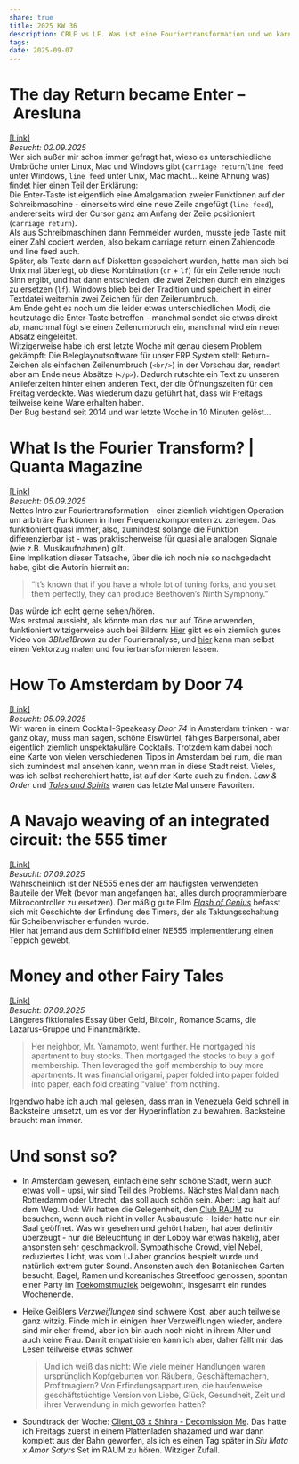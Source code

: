 ```yaml
---
share: true
title: 2025 KW 36
description: CRLF vs LF. Was ist eine Fouriertransformation und wo kann man sie verwenden? Ein Navajoteppich eines NE555 Timers. Empfehlungen für Amsterdam.
tags:
date: 2025-09-07
---
```

# The day Return became Enter – Aresluna  
[\[Link\]](https://aresluna.org/the-day-return-became-enter/)  
*Besucht: 02.09.2025*  
Wer sich außer mir schon immer gefragt hat, wieso es unterschiedliche Umbrüche unter Linux, Mac und Windows gibt (`carriage return`/`line feed` unter Windows, `line feed` unter Unix, Mac macht... keine Ahnung was) findet hier einen Teil der Erklärung:   
Die Enter-Taste ist eigentlich eine Amalgamation zweier Funktionen auf der Schreibmaschine - einerseits wird eine neue Zeile angefügt (`line feed`), andererseits wird der Cursor ganz am Anfang der Zeile positioniert (`carriage return`).  
Als aus Schreibmaschinen dann Fernmelder wurden, musste jede Taste mit einer Zahl codiert werden, also bekam carriage return einen Zahlencode und line feed auch.  
Später, als Texte dann auf Disketten gespeichert wurden, hatte man sich bei Unix mal überlegt, ob diese Kombination (`cr` + `lf`) für ein Zeilenende noch Sinn ergibt, und hat dann entschieden, die zwei Zeichen durch ein einziges zu ersetzen (`lf`). Windows blieb bei der Tradition und speichert in einer Textdatei weiterhin zwei Zeichen für den Zeilenumbruch.  
Am Ende geht es noch um die leider etwas unterschiedlichen Modi, die heutzutage die Enter-Taste betreffen - manchmal sendet sie etwas direkt ab, manchmal fügt sie einen Zeilenumbruch ein, manchmal wird ein neuer Absatz eingeleitet.  
Witzigerweise habe ich erst letzte Woche mit genau diesem Problem gekämpft: Die Beleglayoutsoftware für unser ERP System stellt Return-Zeichen als einfachen Zeilenumbruch (`<br/>`) in der Vorschau dar, rendert aber am Ende neue Absätze (`</p>`). Dadurch rutschte ein Text zu unseren Anlieferzeiten hinter einen anderen Text, der die Öffnungszeiten für den Freitag verdeckte. Was wiederum dazu geführt hat, dass wir Freitags teilweise keine Ware erhalten haben.  
Der Bug bestand seit 2014 und war letzte Woche in 10 Minuten gelöst...  
# What Is the Fourier Transform? | Quanta Magazine  
[\[Link\]](https://www.quantamagazine.org/what-is-the-fourier-transform-20250903/)  
*Besucht: 05.09.2025*  
Nettes Intro zur Fouriertransformation - einer ziemlich wichtigen Operation um arbiträre Funktionen in ihrer Frequenzkomponenten zu zerlegen. Das funktioniert quasi immer, also, zumindest solange die Funktion differenzierbar ist - was praktischerweise für quasi alle analogen Signale (wie z.B. Musikaufnahmen) gilt.  
Eine Implikation dieser Tatsache, über die ich noch nie so nachgedacht habe, gibt die Autorin hiermit an:  
> “It’s known that if you have a whole lot of tuning forks, and you set them perfectly, they can produce Beethoven’s Ninth Symphony.”  
  
Das würde ich echt gerne sehen/hören.  
Was erstmal aussieht, als könnte man das nur auf Töne anwenden, funktioniert witzigerweise auch bei Bildern: [Hier](https://www.youtube.com/watch?v=spUNpyF58BY) gibt es ein ziemlich gutes Video von *3Blue1Brown* zu der Fourieranalyse, und [hier](https://gofigure.impara.ai/drawing/5692001563443200) kann man selbst einen Vektorzug malen und fouriertransformieren lassen.  
# How To Amsterdam by Door 74  
[\[Link\]](https://maps.app.goo.gl/2p3vxFaK8jeKyz5p9?g_st=com.apple.shortcuts.Run-Workflow.(null))  
*Besucht: 05.09.2025*  
Wir waren in einem Cocktail-Speakeasy *Door 74* in Amsterdam trinken - war ganz okay, muss man sagen, schöne Eiswürfel, fähiges Barpersonal, aber eigentlich ziemlich unspektakuläre Cocktails. Trotzdem kam dabei noch eine Karte von vielen verschiedenen Tipps in Amsterdam bei rum, die man sich zumindest mal ansehen kann, wenn man in diese Stadt reist. Vieles, was ich selbst recherchiert hatte, ist auf der Karte auch zu finden. *Law & Order* und [*Tales and Spirits*](https://www.talesandspirits.com/home) waren das letzte Mal unsere Favoriten.  
# A Navajo weaving of an integrated circuit: the 555 timer  
[\[Link\]](http://www.righto.com/2025/09/marilou-schultz-navajo-555-weaving.html?m=1)  
*Besucht: 07.09.2025*  
Wahrscheinlich ist der NE555 eines der am häufigsten verwendeten Bauteile der Welt (bevor man angefangen hat, alles durch programmierbare Mikrocontroller zu ersetzen). Der mäßig gute Film [*Flash of Genius*](https://www.rottentomatoes.com/m/flash_of_genius) befasst sich mit Geschichte der Erfindung des Timers, der als Taktungsschaltung für Scheibenwischer erfunden wurde.   
Hier hat jemand aus dem Schliffbild einer NE555 Implementierung einen Teppich gewebt.  
# Money and other Fairy Tales  
[\[Link\]](https://terminaldrift.substack.com/p/money-and-other-fairy-tales)  
*Besucht: 07.09.2025*  
Längeres fiktionales Essay über Geld, Bitcoin, Romance Scams, die Lazarus-Gruppe und Finanzmärkte.  
> Her neighbor, Mr. Yamamoto, went further. He mortgaged his apartment to buy stocks. Then mortgaged the stocks to buy a golf membership. Then leveraged the golf membership to buy more apartments. It was financial origami, paper folded into paper folded into paper, each fold creating "value" from nothing.  
  
Irgendwo habe ich auch mal gelesen, dass man in Venezuela Geld schnell in Backsteine umsetzt, um es vor der Hyperinflation zu bewahren. Backsteine braucht man immer.  
  
# Und sonst so?  
- In Amsterdam gewesen, einfach eine sehr schöne Stadt, wenn auch etwas voll - upsi, wir sind Teil des Problems. Nächstes Mal dann nach Rotterdamm oder Utrecht, das soll auch schön sein. Aber: Lag halt auf dem Weg. Und: Wir hatten die Gelegenheit, den [Club RAUM](https://www.clubraum.nl/) zu besuchen, wenn auch nicht in voller Ausbaustufe - leider hatte nur ein Saal geöffnet. Was wir gesehen und gehört haben, hat aber definitiv überzeugt - nur die Beleuchtung in der Lobby war etwas hakelig, aber ansonsten sehr geschmackvoll. Sympathische Crowd, viel Nebel, reduziertes Licht, was vom LJ aber grandios bespielt wurde und natürlich extrem guter Sound. Ansonsten auch den Botanischen Garten besucht, Bagel, Ramen und koreanisches Streetfood genossen, spontan einer Party im [Toekomstmuziek](https://www.toekomstmuziek.com/agenda/) beigewohnt, insgesamt ein rundes Wochenende.  
- Heike Geißlers *Verzweiflungen* sind schwere Kost, aber auch teilweise ganz witzig. Finde mich in einigen ihrer Verzweiflungen wieder, andere sind mir eher fremd, aber ich bin auch noch nicht in ihrem Alter und auch keine Frau. Damit empathisieren kann ich aber, daher fällt mir das Lesen teilweise etwas schwer.  
  > Und ich weiß das nicht: Wie viele meiner Handlungen waren ursprünglich Kopfgeburten von Räubern, Geschäftemachern, Profitmagiern? Von Erfindungsapparturen, die haufenweise geschäftstüchtige Version von Liebe, Glück, Gesundheit, Zeit und ihrer Verwendung in mich geworfen hatten?  
    
- Soundtrack der Woche: [Client_03 x Shinra - Decomission Me](https://client03.bandcamp.com/track/decommission-me-x-shinra). Das hatte ich Freitags zuerst in einem Plattenladen shazamed und war dann komplett aus der Bahn geworfen, als ich es einen Tag später in *Siu Mata x Amor Satyrs* Set im RAUM zu hören. Witziger Zufall.  
